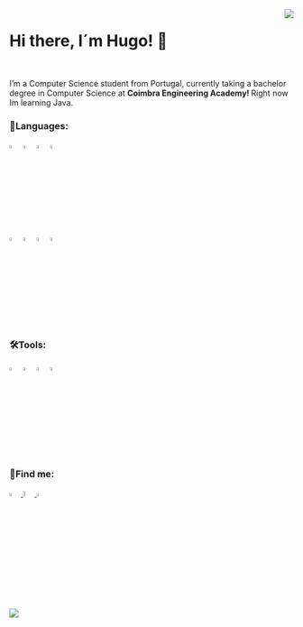 <img src="https://cdni.iconscout.com/illustration/premium/thumb/coding-study-4024615-3328754.png" align="right">
<h1> Hi there, I´m Hugo! 👋 </h1>

<br>

I’m a Computer Science student from Portugal, currently taking a bachelor degree in Computer Science at <b> Coimbra Engineering Academy! </b>  Right now Im learning Java.

<h3>🔧Languages: </h3>
<p>
<img src="https://cdn.jsdelivr.net/gh/devicons/devicon/icons/c/c-original.svg"  width=4% height=4%>
<img src="https://cdn.jsdelivr.net/gh/devicons/devicon/icons/cplusplus/cplusplus-original.svg" width=4% height=4%>
<img src="https://cdn.jsdelivr.net/gh/devicons/devicon/icons/javascript/javascript-original.svg" width=4% height=4%>
<img src="https://cdn.jsdelivr.net/gh/devicons/devicon/icons/html5/html5-original.svg" width=4% height=4%> <br>
<img src="https://cdn.jsdelivr.net/gh/devicons/devicon/icons/css3/css3-original.svg" width=4% height=4%>
<img src="https://cdn.jsdelivr.net/gh/devicons/devicon/icons/mysql/mysql-original-wordmark.svg" width=4% height=4%>
<img src="https://cdn.jsdelivr.net/gh/devicons/devicon/icons/matlab/matlab-original.svg" width=4% height=4%/>
<img src="https://cdn.jsdelivr.net/gh/devicons/devicon/icons/java/java-original.svg" width=4% height=4%/>
</p>
<h3>🛠️Tools: </h3>
<p>
<img src="https://cdn.jsdelivr.net/gh/devicons/devicon/icons/vscode/vscode-original.svg" width=4% height=4%>
      <img src="https://cdn.jsdelivr.net/gh/devicons/devicon/icons/intellij/intellij-original.svg" width=4% height=4%>
<img src="https://cdn.jsdelivr.net/gh/devicons/devicon/icons/unix/unix-original.svg" width=4% height=4%>
<img src="https://cdn.jsdelivr.net/gh/devicons/devicon/icons/windows8/windows8-original.svg" width=4% height=4%>
</p>
<h3>🔎Find me: </h3>
<p>
<a href=https://www.linkedin.com/in/hugo-ferreira-aa6390230>
<img src="https://cdn.jsdelivr.net/gh/devicons/devicon/icons/linkedin/linkedin-original.svg" width=4% height=4%>
</a>
<a href=https://twitter.com/hugo_ferreira16>
<img src="https://cdn.jsdelivr.net/gh/devicons/devicon/icons/twitter/twitter-original.svg" width=4% height=5%>
</a>
 <a href=https://www.instagram.com/hugo.ferreira7/>
<img src="https://logo-logos.com/wp-content/uploads/2016/10/Instagram_logo_icon.png" width=4% height=4%>
 </a>
</p>







<img src="https://github-readme-stats.vercel.app/api?username=hooper1337&&show_icons=true&title_color=ffffff&icon_color=bb2acf&text_color=daf7dc&bg_color=151515">

